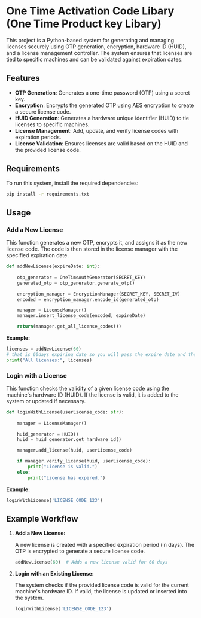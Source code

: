 # One Time Activation Code Libary (One Time Product key Libary)

This project is a Python-based system for generating and managing licenses securely using OTP generation, encryption, hardware ID (HUID), and a license management controller. The system ensures that licenses are tied to specific machines and can be validated against expiration dates.

## Features

- **OTP Generation**: Generates a one-time password (OTP) using a secret key.
- **Encryption**: Encrypts the generated OTP using AES encryption to create a secure license code.
- **HUID Generation**: Generates a hardware unique identifier (HUID) to tie licenses to specific machines.
- **License Management**: Add, update, and verify license codes with expiration periods.
- **License Validation**: Ensures licenses are valid based on the HUID and the provided license code.

## Requirements

To run this system, install the required dependencies:

```bash
pip install -r requirements.txt
```

## Usage

### Add a New License

This function generates a new OTP, encrypts it, and assigns it as the new license code. The code is then stored in the license manager with the specified expiration date.

```python
def addNewLicense(expireDate: int):
    
    otp_generator = OneTimeAuthGenerator(SECRET_KEY)
    generated_otp = otp_generator.generate_otp()

    encryption_manager = EncryptionManager(SECRET_KEY, SECRET_IV)
    encoded = encryption_manager.encode_id(generated_otp)

    manager = LicenseManager()
    manager.insert_license_code(encoded, expireDate)

    return(manager.get_all_license_codes())
```

**Example:**

```python
licenses = addNewLicense(60)
# that is 60days expiring date so you will pass the expire date and the licence will be create with the date 
print("All licenses:", licenses)
```

### Login with a License

This function checks the validity of a given license code using the machine's hardware ID (HUID). If the license is valid, it is added to the system or updated if necessary.

```python
def loginWithLicense(userLicense_code: str):
    
    manager = LicenseManager()

    huid_generator = HUID()
    huid = huid_generator.get_hardware_id()

    manager.add_license(huid, userLicense_code)

    if manager.verify_license(huid, userLicense_code):
        print("License is valid.")
    else:
        print("License has expired.")
```

**Example:**

```python
loginWithLicense('LICENSE_CODE_123')
```

## Example Workflow

1. **Add a New License:**

   A new license is created with a specified expiration period (in days). The OTP is encrypted to generate a secure license code.

   ```python
   addNewLicense(60)  # Adds a new license valid for 60 days
   ```

2. **Login with an Existing License:**

   The system checks if the provided license code is valid for the current machine's hardware ID. If valid, the license is updated or inserted into the system.

   ```python
   loginWithLicense('LICENSE_CODE_123')
   ```

